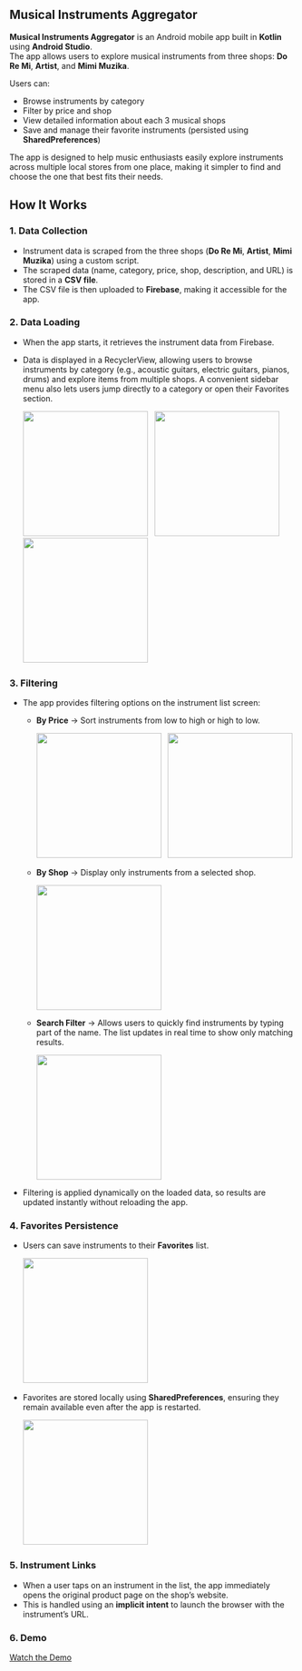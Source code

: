 ## Musical Instruments Aggregator

**Musical Instruments Aggregator** is an Android mobile app built in **Kotlin** using **Android Studio**.  
The app allows users to explore musical instruments from three shops: **Do Re Mi**, **Artist**, and **Mimi Muzika**.  

Users can:
- Browse instruments by category
- Filter by price and shop 
- View detailed information about each 3 musical shops 
- Save and manage their favorite instruments (persisted using **SharedPreferences**)  

The app is designed to help music enthusiasts easily explore instruments across multiple local stores from one place, making it simpler to find and choose the one that best fits their needs.


##  How It Works

### 1. Data Collection 
- Instrument data is scraped from the three shops (**Do Re Mi**, **Artist**, **Mimi Muzika**) using a custom script.  
- The scraped data (name, category, price, shop, description, and URL) is stored in a **CSV file**.  
- The CSV file is then uploaded to **Firebase**, making it accessible for the app.

### 2. Data Loading
- When the app starts, it retrieves the instrument data from Firebase.  
- Data is displayed in a RecyclerView, allowing users to browse instruments by category (e.g., acoustic guitars, electric guitars, pianos, drums) and explore items from multiple shops. A convenient sidebar menu also lets users jump directly to a category or open their Favorites section.
  
  <p float="left">
  <img src="screenshots/HomeScreen.jpg" width="220"  /> &nbsp;
  <img src="screenshots/InstrumentsScreen.jpg" width="220"  /> &nbsp;
  <img src="screenshots/SideNavigationBar.jpg" width="220"  /> &nbsp;
</p>

### 3. Filtering 
- The app provides filtering options on the instrument list screen:  

  - **By Price** → Sort instruments from low to high or high to low.  
    <p float="left">
      <img src="screenshots/Filter-Low-to-High.jpg" width="220" /> &nbsp;
      <img src="screenshots/Filter-High-to-Low.jpg" width="220" />
    </p>

  - **By Shop** → Display only instruments from a selected shop.  
    <p float="left">
      <img src="screenshots/Filter-Shop.jpg" width="220" />
    </p>

  - **Search Filter** → Allows users to quickly find instruments by typing part of the name. The list updates in real time to show only matching results.  
    <p float="left">
      <img src="screenshots/Filter-Search.jpg" width="220" />
    </p>

- Filtering is applied dynamically on the loaded data, so results are updated instantly without reloading the app.

### 4. Favorites Persistence
- Users can save instruments to their **Favorites** list.
    <p float="left">
      <img src="screenshots/ToggleFavorites.jpg" width="220"  /> &nbsp;
    </p>
- Favorites are stored locally using **SharedPreferences**, ensuring they remain available even after the app is restarted.
     <p float="left">
       <img src="screenshots/FavoritesScreen.jpg" width="220"  /> &nbsp;
     </p>

### 5. Instrument Links
- When a user taps on an instrument in the list, the app immediately opens the original product page on the shop’s website.  
- This is handled using an **implicit intent** to launch the browser with the instrument’s URL.

### 6. Demo
[Watch the Demo](https://drive.google.com/file/d/1o8-U6BnNA6axE99MTWixQlFYCBTWJ1i_/view?usp=sharing)
